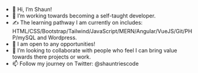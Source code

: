 - 👋 Hi, I’m Shaun!
- 👀 I’m working towards becoming a self-taught developer.
- :writing_hand: The learning pathway I am currently on includes: HTML/CSS/Bootstrap/Tailwind/JavaScript/MERN/Angular/VueJS/Git/PHP/mySQL and Wordpress.
- :ghost: I am open to any opportunities!
- 💞️ I’m looking to collaborate with people who feel I can bring value towards there projects or work.
- 📫 Follow my journey on Twitter: @shauntriescode
